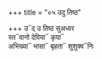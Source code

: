 +++
title = "०५ उदु तिष्ठ"

+++
उ᳓द् उ तिष्ठ सुअध्वर  
स्त᳓वानो देविया᳓ कृपा᳓  
अभिख्या᳓ भासा᳓ बृहता᳓ शुशुक्व᳓निः